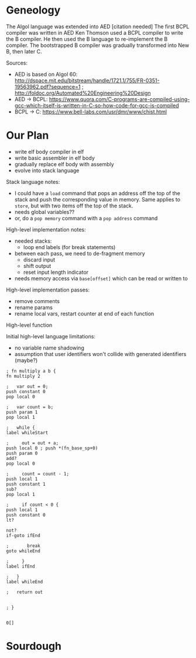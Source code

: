 <!-- DO NOT WRITE IN THIS DOCUMENT ANYMORE -->

# Geneology
<!-- https://www.bell-labs.com/usr/dmr/www/chist.html -->

<!--
Algol X was AFTER AED-0

-->

The Algol language was extended into AED [citation needed]
The first BCPL compiler was written in AED
Ken Thomson used a BCPL compiler to write the B compiler.
He then used the B language to re-implement the B compiler.
The bootstrapped B compiler was gradually transformed into New B, then later C.

Sources:
- AED is based on Algol 60: http://dspace.mit.edu/bitstream/handle/1721.1/755/FR-0351-19563962.pdf?sequence=1 ; http://foldoc.org/Automated%20Engineering%20Design
- AED -> BCPL: https://www.quora.com/C-programs-are-compiled-using-gcc-which-itself-is-written-in-C-so-how-code-for-gcc-is-compiled
- BCPL -> C: https://www.bell-labs.com/usr/dmr/www/chist.html

# Our Plan

- write elf body compiler in elf
- write basic assembler in elf body
- gradually replace elf body with assembly
- evolve into stack language

Stack language notes:
- I could have a `load` command that pops an address off the top of the stack and push the corresponding value in memory. Same applies to `store`, but with two items off the top of the stack.
- needs global variables??
- or, do a `pop memory` command with a `pop address` command

High-level implementation notes:
- needed stacks:
  - loop end labels (for break statements)
- between each pass, we need to de-fragment memory
  - discard input
  - shift output
  - reset input length indicator
- needs memory access via `base[offset]` which can be read or written to

High-level implementation passes:
- remove comments
- rename params
- rename local vars, restart counter at end of each function

High-level function 

Initial high-level language limitations:
- no variable name shadowing
- assumption that user identifiers won't collide with generated identifiers (maybe?)

```
; fn multiply a b {
fn multiply 2

;   var out = 0;
push constant 0
pop local 0

;   var count = b;
push param 1
pop local 1

;   while {
label whileStart

;     out = out + a;
push local 0 ; push *(fn_base_sp+0)
push param 0
add?
pop local 0

;     count = count - 1;
push local 1
push constant 1
sub?
pop local 1

;     if count < 0 {
push local 1
push constant 0
lt?

not?
if-goto ifEnd

;       break
goto whileEnd

;     }
label ifEnd

;   }
label whileEnd

;   return out


; }
```

```

```

```
0[]
```

# Sourdough
<!-- https://en.wikipedia.org/wiki/Sourdough#Starter -->


